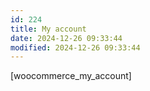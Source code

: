 ```yaml
---
id: 224
title: My account
date: 2024-12-26 09:33:44
modified: 2024-12-26 09:33:44
---
```



<!-- wp:shortcode -->[woocommerce_my_account]<!-- /wp:shortcode -->